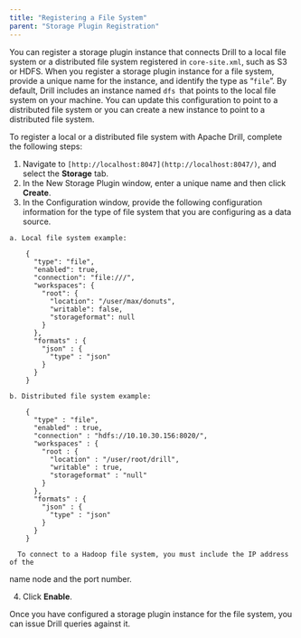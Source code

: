 ```yaml
---
title: "Registering a File System"
parent: "Storage Plugin Registration"
---
```

You can register a storage plugin instance that connects Drill to a local file
system or a distributed file system registered in `core-site.xml`, such as S3
or HDFS. When you register a storage plugin instance for a file system,
provide a unique name for the instance, and identify the type as “`file`”. By
default, Drill includes an instance named `dfs `that points to the local file
system on your machine. You can update this configuration to point to a
distributed file system or you can create a new instance to point to a
distributed file system.

To register a local or a distributed file system with Apache Drill, complete
the following steps:

  1. Navigate to `[http://localhost:8047](http://localhost:8047/)`, and select the **Storage** tab.
  2. In the New Storage Plugin window, enter a unique name and then click **Create**. 
  3. In the Configuration window, provide the following configuration information for the type of file system that you are configuring as a data source.  
  
    a. Local file system example:
          
        {
          "type": "file",
          "enabled": true,
          "connection": "file:///",
          "workspaces": {
            "root": {
              "location": "/user/max/donuts",
              "writable": false,
              "storageformat": null
            }
          },
          "formats" : {
            "json" : {
              "type" : "json"
            }
          }
        }

    b. Distributed file system example:
    
        {
          "type" : "file",
          "enabled" : true,
          "connection" : "hdfs://10.10.30.156:8020/",
          "workspaces" : {
            "root : {
              "location" : "/user/root/drill",
              "writable" : true,
              "storageformat" : "null"
            }
          },
          "formats" : {
            "json" : {
              "type" : "json"
            }
          }
        }

      To connect to a Hadoop file system, you must include the IP address of the
name node and the port number.

  4. Click **Enable**.

Once you have configured a storage plugin instance for the file system, you
can issue Drill queries against it.